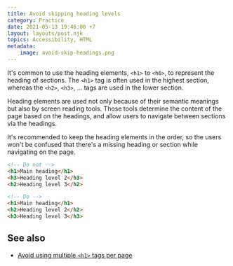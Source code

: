 ```yaml
---
title: Avoid skipping heading levels
category: Practice
date: 2021-05-13 19:46:00 +7
layout: layouts/post.njk
topics: Accessibility, HTML
metadata:
    image: avoid-skip-headings.png
---
```


It's common to use the heading elements, `<h1>` to `<h6>`, to represent the heading of sections.
The `<h1>` tag is often used in the highest section, whereas the `<h2>`, `<h3>`, ... tags are used in the lower section.

Heading elements are used not only because of their semantic meanings but also by screen reading tools. Those tools determine the content of the page based on the headings, and allow users to navigate between sections via the headings.

It's recommended to keep the heading elements in the order, so the users won't be confused that there's a missing heading or section while navigating on the page.

```html
<!-- Do not -->
<h1>Main heading</h1>
<h3>Heading level 2</h3>
<h2>Heading level 3</h2>

<!-- Do -->
<h1>Main heading</h1>
<h2>Heading level 2</h2>
<h3>Heading level 3</h3>
```

## See also

-   [Avoid using multiple `<h1>` tags per page](/avoid-using-multiple-h1-tags-per-page)
